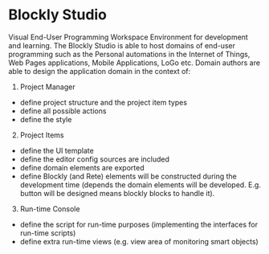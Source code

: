 # Blockly Studio
Visual End-User Programming Workspace Environment for development and learning. The Blockly Studio is able to host domains of end-user programming such as the Personal automations in the Internet of Things, Web Pages applications, Mobile Applications, LoGo etc.
Domain authors are able to design the application domain in the context of:

1. Project Manager
  * define project structure and the project item types
  * define all possible actions
  * define the style
2. Project Items
  * define the UI template
  * define the editor config sources are included
  * define domain elements are exported
  * define Blockly (and Rete) elements will be constructed during the development time
    (depends the domain elements will be developed. E.g. button will be designed means 
     blockly blocks to handle it).
3. Run-time Console
  * define the script for run-time purposes (implementing the interfaces for run-time scripts)
  * define extra run-time views (e.g. view area of monitoring smart objects)
